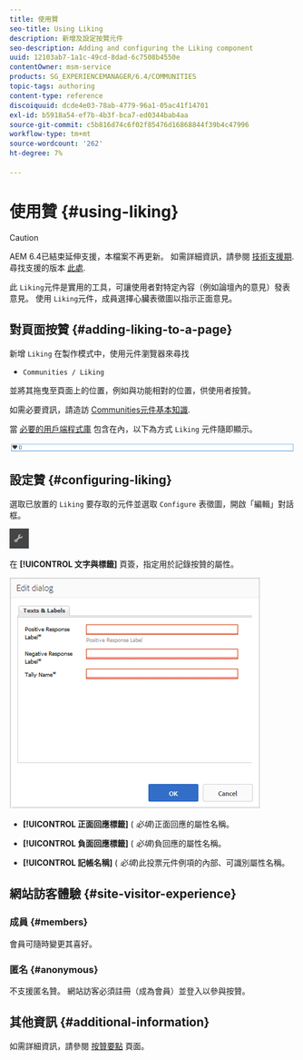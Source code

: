```yaml
---
title: 使用贊
seo-title: Using Liking
description: 新增及設定按贊元件
seo-description: Adding and configuring the Liking component
uuid: 12103ab7-1a1c-49cd-8dad-6c7508b4550e
contentOwner: msm-service
products: SG_EXPERIENCEMANAGER/6.4/COMMUNITIES
topic-tags: authoring
content-type: reference
discoiquuid: dcde4e03-78ab-4779-96a1-05ac41f14701
exl-id: b5918a54-ef7b-4b3f-bca7-ed0344bab4aa
source-git-commit: c5b816d74c6f02f85476d16868844f39b4c47996
workflow-type: tm+mt
source-wordcount: '262'
ht-degree: 7%

---
```


# 使用贊 {#using-liking}

>[!CAUTION]
>
>AEM 6.4已結束延伸支援，本檔案不再更新。 如需詳細資訊，請參閱 [技術支援期](https://helpx.adobe.com//tw/support/programs/eol-matrix.html). 尋找支援的版本 [此處](https://experienceleague.adobe.com/docs/).

此 `Liking`元件是實用的工具，可讓使用者對特定內容（例如論壇內的意見）發表意見。 使用 `Liking`元件，成員選擇心臟表徵圖以指示正面意見。

## 對頁面按贊 {#adding-liking-to-a-page}

新增 `Liking` 在製作模式中，使用元件瀏覽器來尋找

* `Communities / Liking`

並將其拖曳至頁面上的位置，例如與功能相對的位置，供使用者按贊。

如需必要資訊，請造訪 [Communities元件基本知識](basics.md).

當 [必要的用戶端程式庫](essentials-liking.md#essentials-for-client-side) 包含在內，以下為方式 `Liking` 元件隨即顯示。

![chlimage_1-93](assets/chlimage_1-93.png)

## 設定贊 {#configuring-liking}

選取已放置的 `Liking` 要存取的元件並選取 `Configure` 表徵圖，開啟「編輯」對話框。

![chlimage_1-94](assets/chlimage_1-94.png)

在 **[!UICONTROL 文字與標籤]** 頁簽，指定用於記錄按贊的屬性。

![chlimage_1-95](assets/chlimage_1-95.png)

* **[!UICONTROL 正面回應標籤]**
(
*必填*)正面回應的屬性名稱。

* **[!UICONTROL 負面回應標籤]**
(
*必填*)負回應的屬性名稱。

* **[!UICONTROL 記帳名稱]**
(
*必填*)此投票元件例項的內部、可識別屬性名稱。

## 網站訪客體驗 {#site-visitor-experience}

### 成員 {#members}

會員可隨時變更其喜好。

### 匿名 {#anonymous}

不支援匿名贊。 網站訪客必須註冊（成為會員）並登入以參與按贊。

## 其他資訊 {#additional-information}

如需詳細資訊，請參閱 [按贊要點](essentials-liking.md) 頁面。
